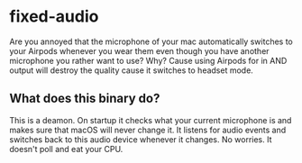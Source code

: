 # fixed-audio

Are you annoyed that the microphone of your mac automatically switches to your Airpods whenever you wear them even though you have another microphone
you rather want to use? Why? Cause using Airpods for in AND output will destroy the quality cause it switches to headset mode.

## What does this binary do?

This is a deamon. On startup it checks what your current microphone is and makes sure that macOS will never change it. It listens for audio events and
switches back to this audio device whenever it changes. No worries. It doesn't poll and eat your CPU.
